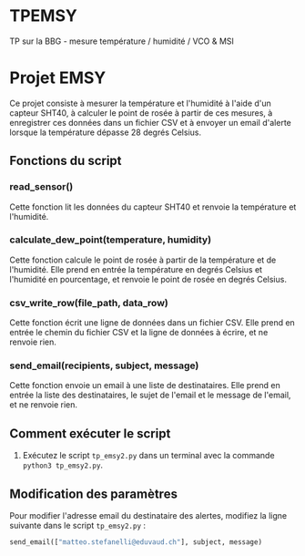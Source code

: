 # TPEMSY
TP sur la BBG - mesure température / humidité / VCO & MSI
# Projet EMSY

Ce projet consiste à mesurer la température et l'humidité à l'aide d'un capteur SHT40, à calculer le point de rosée à partir de ces mesures, à enregistrer ces données dans un fichier CSV et à envoyer un email d'alerte lorsque la température dépasse 28 degrés Celsius.

## Fonctions du script

### read_sensor()

Cette fonction lit les données du capteur SHT40 et renvoie la température et l'humidité.

### calculate_dew_point(temperature, humidity)

Cette fonction calcule le point de rosée à partir de la température et de l'humidité. Elle prend en entrée la température en degrés Celsius et l'humidité en pourcentage, et renvoie le point de rosée en degrés Celsius.

### csv_write_row(file_path, data_row)

Cette fonction écrit une ligne de données dans un fichier CSV. Elle prend en entrée le chemin du fichier CSV et la ligne de données à écrire, et ne renvoie rien.

### send_email(recipients, subject, message)

Cette fonction envoie un email à une liste de destinataires. Elle prend en entrée la liste des destinataires, le sujet de l'email et le message de l'email, et ne renvoie rien.

## Comment exécuter le script

1. Exécutez le script `tp_emsy2.py` dans un terminal avec la commande `python3 tp_emsy2.py`.

## Modification des paramètres

Pour modifier l'adresse email du destinataire des alertes, modifiez la ligne suivante dans le script `tp_emsy2.py` :

```python
send_email(["matteo.stefanelli@eduvaud.ch"], subject, message)

